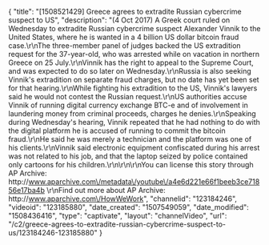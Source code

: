 {
    "title": "[1508521429] Greece agrees to extradite Russian cybercrime suspect to US",
    "description": "(4 Oct 2017) A Greek court ruled on Wednesday to extradite Russian cybercrime suspect Alexander Vinnik to the United States, where he is wanted in a 4 billion US dollar bitcoin fraud case.\r\nThe three-member panel of judges backed the US extradition request for the 37-year-old, who was arrested while on vacation in northern Greece on 25 July.\r\nVinnik has the right to appeal to the Supreme Court, and was expected to do so later on Wednesday.\r\nRussia is also seeking Vinnik's extradition on separate fraud charges, but no date has yet been set for that hearing.\r\nWhile fighting his extradition to the US, Vinnik's lawyers said he would not contest the Russian request.\r\nUS authorities accuse Vinnik of running digital currency exchange BTC-e and of involvement in laundering money from criminal proceeds, charges he denies.\r\nSpeaking during Wednesday's hearing, Vinnik repeated that he had nothing to do with the digital platform he is accused of running to commit the bitcoin fraud.\r\nHe said he was merely a technician and the platform was one of his clients.\r\nVinnik said electronic equipment confiscated during his arrest was not related to his job, and that the laptop seized by police contained only cartoons for his children.\r\n\r\n\r\nYou can license this story through AP Archive: http:\/\/www.aparchive.com\/metadata\/youtube\/a4e6d221e66f1beeb3ce71856e17ba4b \r\nFind out more about AP Archive: http:\/\/www.aparchive.com\/HowWeWork",
    "channelid": "123184246",
    "videoid": "123185880",
    "date_created": "1507549059",
    "date_modified": "1508436416",
    "type": "captivate",
    "layout": "channelVideo",
    "url": "\/c2\/greece-agrees-to-extradite-russian-cybercrime-suspect-to-us\/123184246-123185880"
}